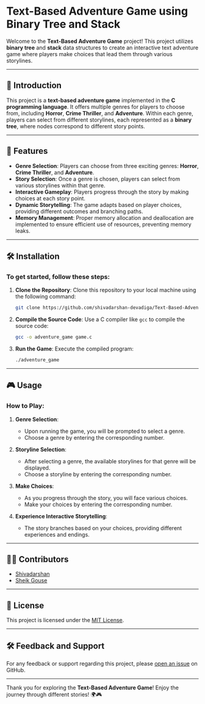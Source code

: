 # Text-Based Adventure Game using Binary Tree and Stack

Welcome to the **Text-Based Adventure Game** project! This project utilizes **binary tree** and **stack** data structures to create an interactive text adventure game where players make choices that lead them through various storylines.

---

## 📖 **Introduction**

This project is a **text-based adventure game** implemented in the **C programming language**. It offers multiple genres for players to choose from, including **Horror**, **Crime Thriller**, and **Adventure**. Within each genre, players can select from different storylines, each represented as a **binary tree**, where nodes correspond to different story points.

---

## 🌟 **Features**

- **Genre Selection**: Players can choose from three exciting genres: **Horror**, **Crime Thriller**, and **Adventure**.
- **Story Selection**: Once a genre is chosen, players can select from various storylines within that genre.
- **Interactive Gameplay**: Players progress through the story by making choices at each story point.
- **Dynamic Storytelling**: The game adapts based on player choices, providing different outcomes and branching paths.
- **Memory Management**: Proper memory allocation and deallocation are implemented to ensure efficient use of resources, preventing memory leaks.

---

## 🛠️ **Installation**

### To get started, follow these steps:

1. **Clone the Repository**: 
   Clone this repository to your local machine using the following command:

   ```bash
   git clone https://github.com/shivadarshan-devadiga/Text-Based-Adventure-Game-Using-Binary-Tree-and-Stack.git
   ```

2. **Compile the Source Code**: 
   Use a C compiler like `gcc` to compile the source code:

   ```bash
   gcc -o adventure_game game.c
   ```

3. **Run the Game**:
   Execute the compiled program:

   ```bash
   ./adventure_game
   ```

---

## 🎮 **Usage**

### How to Play:

1. **Genre Selection**:
   - Upon running the game, you will be prompted to select a genre.
   - Choose a genre by entering the corresponding number.

2. **Storyline Selection**:
   - After selecting a genre, the available storylines for that genre will be displayed.
   - Choose a storyline by entering the corresponding number.

3. **Make Choices**:
   - As you progress through the story, you will face various choices.
   - Make your choices by entering the corresponding number.

4. **Experience Interactive Storytelling**:
   - The story branches based on your choices, providing different experiences and endings.

---

## 👨‍💻 **Contributors**

- [Shivadarshan](https://github.com/shivadarshan-devadiga)
- [Sheik Gouse](https://github.com/Gouse05)

---

## 📜 **License**

This project is licensed under the [MIT License](LICENSE).

---

## 🛠️ **Feedback and Support**

For any feedback or support regarding this project, please [open an issue](https://github.com/shivadarshan-devadiga/Text-Based-Adventure-Game-Using-Binary-Tree-and-Stack/issues) on GitHub.

---

Thank you for exploring the **Text-Based Adventure Game**! Enjoy the journey through different stories! 🌍🎮
